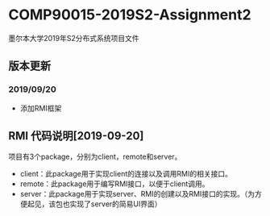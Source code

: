 # COMP90015-2019S2-Assignment2
 墨尔本大学2019年S2分布式系统项目文件
 
## 版本更新
### 2019/09/20
 - 添加RMI框架
 
## RMI 代码说明[2019-09-20]

 项目有3个package，分别为client，remote和server。

- client：此package用于实现client的连接以及调用RMI的相关接口。
- remote：此package用于编写RMI接口，以便于client调用。
- server：此package用于实现server、RMI的创建以及RMI接口的实现。（为方便起见，该包也实现了server的简易UI界面）
